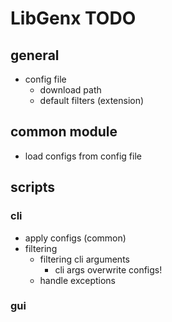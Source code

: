 # LibGenx TODO

## general

- config file
  - download path
  - default filters (extension)

## common module

- load configs from config file

## scripts

### cli

- apply configs (common)
- filtering
  - filtering cli arguments
    - cli args overwrite configs! 
  - handle exceptions

### gui

